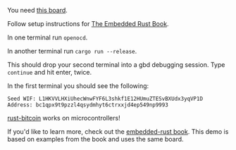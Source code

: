 You need [this board](https://rust-embedded.github.io/book/intro/hardware.html).

Follow setup instructions for [The Embedded Rust Book](https://rust-embedded.github.io/book/intro/install.html).

In one terminal run `openocd`.

In another terminal run `cargo run --release`.

This should drop your second terminal into a gbd debugging session. Type `continue` and hit enter, twice.

In the first terminal you should see the following:

```
Seed WIF: L1HKVVLHXiUhecWnwFYF6L3shkf1E12HUmuZTESvBXUdx3yqVP1D
Address: bc1qpx9t9pzzl4qsydmhyt6ctrxxjd4ep549np9993
```

[rust-bitcoin](https://github.com/rust-bitcoin/rust-bitcoin) works on microcontrollers!

If you'd like to learn more, check out the [embedded-rust book](https://rust-embedded.github.io/book/intro/index.html). This demo is based on examples from the book and uses the same board.